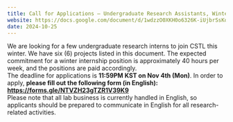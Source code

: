 ```yaml
---
title: Call for Applications – Undergraduate Research Assistants, Winter 2025
website: https://docs.google.com/document/d/1wdzzO0XKH0o6326K-iUjbrSsKovst1LeLiOOIYfDZlk/edit?usp=sharing
date: 2024-10-25
---
```


We are looking for a few undergraduate research interns to join CSTL this winter. 
We have six (6) projects listed in this document. The expected commitment for a winter internship position is approximately 40 hours per week, and the positions are paid accordingly.  
The deadline for applications is **11:59PM KST on Nov 4th (Mon)**. In order to apply, **please fill out the following form (in English): https://forms.gle/NTVZH23gTZR1V39K9**  
Please note that all lab business is currently handled in English, so applicants should be prepared to communicate in English for all research-related activities.